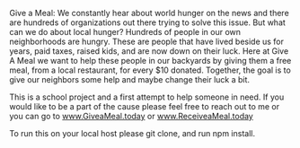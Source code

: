 Give a Meal:
We constantly hear about world hunger on the news and there are hundreds of organizations out there trying to solve this issue. But what can we do about local hunger? Hundreds of people in our own neighborhoods are hungry. These are people that have lived beside us for years, paid taxes, raised kids, and are now down on their luck. Here at Give A Meal we want to help these people in our backyards by giving them a free meal, from a local restaurant, for every $10 donated. Together, the goal is to give our neighbors some help and maybe change their luck a bit.

This is a school project and a first attempt to help someone in need. If you would like to be a part of the cause please feel free to reach out to me or you can go to www.GiveaMeal.today or www.ReceiveaMeal.today

To run this on your local host please git clone, and run npm install.


